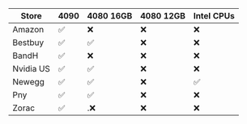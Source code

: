 | Store     | 4090 | 4080 16GB | 4080 12GB | Intel CPUs |
|-----------|--------------------|-----------|-----------|------------|
| Amazon    | :white_check_mark: | :x:                | :x:                | :x:                |
| Bestbuy   | :white_check_mark: | :white_check_mark: | :x:                | :x:                |
| BandH     | :white_check_mark: | :x:                | :x:                | :x:                |
| Nvidia US | :white_check_mark: | :white_check_mark: | :x:                | :x:                |
| Newegg    | :white_check_mark: | :white_check_mark: | :x:                | :white_check_mark: |
| Pny       | :white_check_mark: | :white_check_mark: | :x:                | :x:                |
| Zorac     | :white_check_mark: |.:x:                | :x:                | :x:                |
